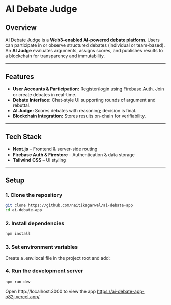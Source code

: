 # AI Debate Judge

## Overview
AI Debate Judge is a **Web3-enabled AI-powered debate platform**. Users can participate in or observe structured debates (individual or team-based). An **AI Judge** evaluates arguments, assigns scores, and publishes results to a blockchain for transparency and immutability.

---

## Features
- **User Accounts & Participation:** Register/login using Firebase Auth. Join or create debates in real-time.
- **Debate Interface:** Chat-style UI supporting rounds of argument and rebuttal.
- **AI Judge:** Scores debates with reasoning; decision is final.
- **Blockchain Integration:** Stores results on-chain for verifiability.

---

## Tech Stack
- **Next.js** – Frontend & server-side routing
- **Firebase Auth & Firestore** – Authentication & data storage
- **Tailwind CSS** – UI styling

---

## Setup

### 1. Clone the repository
```bash
git clone https://github.com/naitikagarwal/ai-debate-app
cd ai-debate-app
```
### 2. Install dependencies
```bash
npm install
```

### 3. Set environment variables

Create a .env.local file in the project root and add:


### 4. Run the development server
```bash
npm run dev
```

Open http://localhost:3000
 to view the app
 https://ai-debate-app-o82j.vercel.app/
